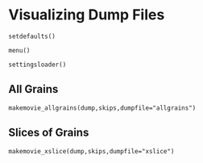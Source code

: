 # Visualizing Dump Files

```@docs
setdefaults()
```
```@docs
menu()
```
```@docs
settingsloader()
```
## All Grains
```@docs
makemovie_allgrains(dump,skips,dumpfile="allgrains")
```

## Slices of Grains
```@docs
makemovie_xslice(dump,skips,dumpfile="xslice")
```
